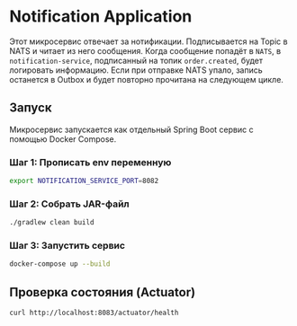 # Notification Application

Этот микросервис отвечает за нотификации. Подписывается на Topic в NATS и читает из него сообщения.
Когда сообщение попадёт в `NATS`, в `notification-service`, подписанный на топик `order.created`, будет логировать информацию.
Если при отправке NATS упало, запись останется в Outbox и будет повторно прочитана на следующем цикле. 

## Запуск
Микросервис запускается как отдельный Spring Boot сервис с помощью Docker Compose.

### Шаг 1: Прописать env переменную
```bash
export NOTIFICATION_SERVICE_PORT=8082
```

### Шаг 2: Собрать JAR-файл

```bash
./gradlew clean build
```

### Шаг 3: Запустить сервис

```bash
docker-compose up --build
```

## Проверка состояния (Actuator)

```bash
curl http://localhost:8083/actuator/health
```
